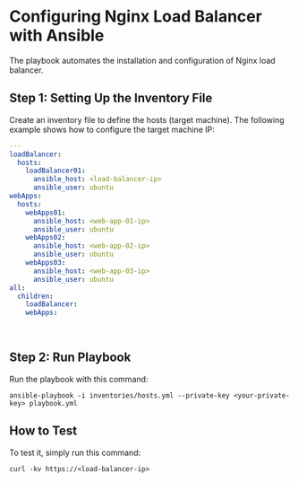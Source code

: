 # Configuring Nginx Load Balancer with Ansible

The playbook automates the installation and configuration of Nginx load balancer.

## Step 1: Setting Up the Inventory File

Create an inventory file to define the hosts (target machine). The following example shows how to configure the target machine IP:

```yaml
---
loadBalancer:
  hosts:
    loadBalancer01:
      ansible_host: <load-balancer-ip>
      ansible_user: ubuntu
webApps:
  hosts:
    webApps01:
      ansible_host: <web-app-01-ip>
      ansible_user: ubuntu
    webApps02:
      ansible_host: <web-app-02-ip>
      ansible_user: ubuntu
    webApps03:
      ansible_host: <web-app-03-ip>
      ansible_user: ubuntu
all:
  children:
    loadBalancer:
    webApps:
      
      
```
## Step 2: Run Playbook

Run the playbook with this command:
```
ansible-playbook -i inventories/hosts.yml --private-key <your-private-key> playbook.yml
```

## How to Test

To test it, simply run this command:
```
curl -kv https://<load-balancer-ip>
```